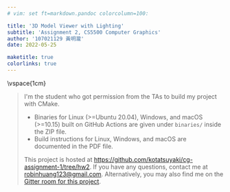 ```yaml
---
# vim: set ft=markdown.pandoc colorcolumn=100:

title: '3D Model Viewer with Lighting'
subtitle: 'Assignment 2, CS5500 Computer Graphics'
author: '107021129 黃明瀧'
date: 2022-05-25

maketitle: true
colorlinks: true
---
```


\vspace{1cm}

> I'm the student who got permission from the TAs to build my project with CMake.
>
> - Binaries for Linux (>=Ubuntu 20.04), Windows, and macOS (>=10.15) built on GitHub Actions are given
>   under `binaries/` inside the ZIP file.
> - Build instructions for Linux, Windows, and macOS are documented in the PDF file.
>
> This project is hosted at <https://github.com/kotatsuyaki/cg-assignment-1/tree/hw2>.
> If you have any questions, contact me at robinhuang123@gmail.com.
> Alternatively, you may also find me on the
> [Gitter room for this project](https://gitter.im/cg-assignment-1/community?utm_source=share-link&utm_medium=link&utm_campaign=share-link).
